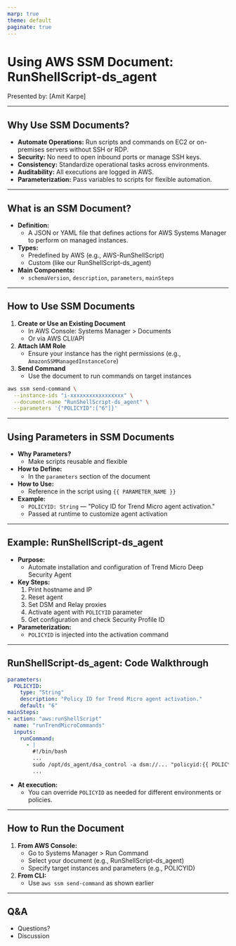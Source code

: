 ```yaml
---
marp: true
theme: default
paginate: true
---
```


# Using AWS SSM Document: RunShellScript-ds_agent

Presented by: [Amit Karpe]

---

## Why Use SSM Documents?

* **Automate Operations:** Run scripts and commands on EC2 or on-premises servers without SSH or RDP.
* **Security:** No need to open inbound ports or manage SSH keys.
* **Consistency:** Standardize operational tasks across environments.
* **Auditability:** All executions are logged in AWS.
* **Parameterization:** Pass variables to scripts for flexible automation.

---

## What is an SSM Document?

* **Definition:**
  * A JSON or YAML file that defines actions for AWS Systems Manager to perform on managed instances.
* **Types:**
  * Predefined by AWS (e.g., AWS-RunShellScript)
  * Custom (like our RunShellScript-ds_agent)
* **Main Components:**
  * `schemaVersion`, `description`, `parameters`, `mainSteps`

---

## How to Use SSM Documents

1. **Create or Use an Existing Document**
   * In AWS Console: Systems Manager > Documents
   * Or via AWS CLI/API
2. **Attach IAM Role**
   * Ensure your instance has the right permissions (e.g., `AmazonSSMManagedInstanceCore`)
3. **Send Command**
   * Use the document to run commands on target instances

```bash
aws ssm send-command \
  --instance-ids "i-xxxxxxxxxxxxxxxxx" \
  --document-name "RunShellScript-ds_agent" \
  --parameters '{"POLICYID":["6"]}'
```

---

## Using Parameters in SSM Documents

* **Why Parameters?**
  * Make scripts reusable and flexible
* **How to Define:**
  * In the `parameters` section of the document
* **How to Use:**
  * Reference in the script using `{{ PARAMETER_NAME }}`
* **Example:**
  * `POLICYID: String` — "Policy ID for Trend Micro agent activation."
  * Passed at runtime to customize agent activation

---

## Example: RunShellScript-ds_agent

* **Purpose:**
  * Automate installation and configuration of Trend Micro Deep Security Agent
* **Key Steps:**
  1. Print hostname and IP
  2. Reset agent
  3. Set DSM and Relay proxies
  4. Activate agent with `POLICYID` parameter
  5. Get configuration and check Security Profile ID
* **Parameterization:**
  * `POLICYID` is injected into the activation command

---

## RunShellScript-ds_agent: Code Walkthrough

```yaml
parameters:
  POLICYID:
    type: "String"
    description: "Policy ID for Trend Micro agent activation."
    default: "6"
mainSteps:
- action: "aws:runShellScript"
  name: "runTrendMicroCommands"
  inputs:
    runCommand:
      - |
        #!/bin/bash
        ...
        sudo /opt/ds_agent/dsa_control -a dsm://... "policyid:{{ POLICYID }}"
        ...
```
* **At execution:**
  * You can override `POLICYID` as needed for different environments or policies.

---

## How to Run the Document

1. **From AWS Console:**
   * Go to Systems Manager > Run Command
   * Select your document (e.g., RunShellScript-ds_agent)
   * Specify target instances and parameters (e.g., POLICYID)
2. **From CLI:**
   * Use `aws ssm send-command` as shown earlier

---

## Q&A

* Questions?
* Discussion
